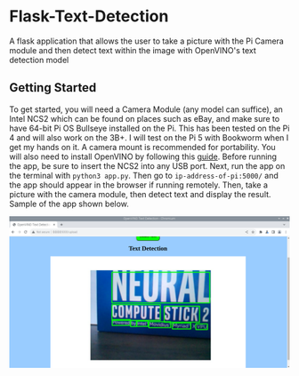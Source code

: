 # Flask-Text-Detection
A flask application that allows the user to take a picture with the Pi Camera module and then detect text within the image with OpenVINO's text detection model

## Getting Started

To get started, you will need a Camera Module (any model can suffice), an Intel NCS2 which can be found on places such as eBay, and make sure to have 64-bit Pi OS Bullseye installed on the Pi. This has been tested on the Pi 4 and will also work on the 3B+. I will test on the Pi 5 with Bookworm when I get my hands on it. A camera mount is recommended for portability. You will also need to install OpenVINO by following this [guide](https://gist.github.com/sentairanger/caf11a2432ceebd715c6b33c224f4960). Before running the app, be sure to insert the NCS2 into any USB port. Next, run the app on the terminal with `python3 app.py`. Then go to `ip-address-of-pi:5000/` and the app should appear in the browser if running remotely. Then, take a picture with the camera module, then detect text and display the result. Sample of the app shown below.

![app](https://github.com/sentairanger/Flask-Text-Detection/blob/main/text-app.png)
